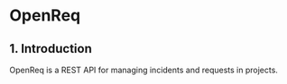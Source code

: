 # OpenReq

## 1. Introduction
OpenReq is a REST API for managing incidents and requests in projects.

